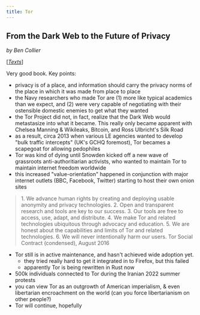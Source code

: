 ```yaml
---
title: Tor
---
```

## From the Dark Web to the Future of Privacy

*by Ben Collier*

[[*Texts*](/texts)]

Very good book. Key points:

- privacy is of a place, and information should carry the privacy norms of the place in which it was made from place to place
- the Navy researchers who made Tor are (1) more like typical academics than we expect, and (2) were very capable of negotiating with their ostensible domestic enemies to get what they wanted
- the Tor Project did not, in fact, realize that the Dark Web would metastasize into what it became. This really only became apparent with Chelsea Manning & Wikileaks, Bitcoin, and Ross Ulbricht's Silk Road
- as a result, circa 2013 when various LE agencies wanted to develop "bulk traffic intercepts" (UK's GCHQ foremost), Tor becames a scapegoat for allowing pedophiles
- Tor was kind of dying until Snowden kicked off a new wave of grassroots anti-authoritiarian activists, who wanted to maintain Tor to maintain internet freedom worldwide
- this increased "value-orientation" happened in conjunction with major internet outlets (BBC, Facebook, Twitter) starting to host their own onion sites 

<blockquote>
1. We advance human rights by creating and deploying usable anonymity and privacy technologies.  
2. Open and transparent research and tools are key to our success.  
3. Our tools are free to access, use, adapt, and distribute.  
4. We make Tor and related technologies ubiquitous through advocacy and education.  
5. We are honest about the capabilities and limits of Tor and related technologies.  
6. We will never intentionally harm our users.  
Tor Social Contract (condensed), August 2016
</blockquote>

- Tor still is in active maintenance, and hasn't achieved wide adoption yet. 
    - they tried really hard to get it integrated in to Firefox, but this failed
    - apparently Tor is being rewritten in Rust now
- 500k individuals connected to Tor during the Iranian 2022 summer protests
- you can view Tor as an outgrowth of American imperialism, & even libertarian encroachment on the world (can you force libertarianism on other people?)
- Tor will continue, hopefully 


